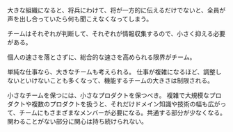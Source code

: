 大きな組織になると、将兵にわけて、将が一方的に伝えるだけでないと、全員が声を出し合っていたら何も聞こえなくなってしまう。

チームはそれぞれが判断して、それぞれが情報収集するので、小さく抑える必要がある。

個人の速さを落とさずに、総合的な速さを高められる限界がチーム。

単純な仕事なら、大きなチームも考えられる。
仕事が複雑になるほど、調整しないといけないことも多くなって、機能するチームの大きさは制限される。

小さなチームを保つには、小さなプロダクトを保つべき。
複雑で大規模なプロダクトや複数のプロダクトを扱うと、それだけドメイン知識や技術の幅も広がって、チームにもさまざまなメンバーが必要になる。共通する部分が少なくなる。関わることがない部分に関心は持ち続けられない。
